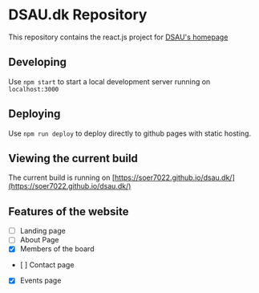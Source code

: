 # DSAU.dk Repository

This repository contains the react.js project for [DSAU's homepage](http://dsau.dk)

## Developing

Use `npm start` to start a local development server running on `localhost:3000`

## Deploying

Use `npm run deploy` to deploy directly to github pages with static hosting.

## Viewing the current build

The current build is running on [https://soer7022.github.io/dsau.dk/](https://soer7022.github.io/dsau.dk/)

## Features of the website

-   [ ] Landing page
-   [ ] About Page
-   [X] Members of the board
-   [ ] Contact page
-   [X] Events page
